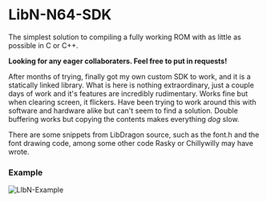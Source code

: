 # LibN-N64-SDK
The simplest solution to compiling a fully working ROM with as little as possible in C or C++.

**Looking for any eager collaboraters. Feel free to put in requests!** 

After months of trying, finally got my own custom SDK to work, and it is a statically linked library. 
What is here is nothing extraordinary, just a couple days of work and it's features are incredibly rudimentary.  Works fine but when clearing screen, it flickers. Have been trying to work around this with software and hardware alike but can't seem to find a solution. Double buffering works but copying the contents makes everything *dog* slow. 

There are some snippets from LibDragon source, such as the font.h and the font drawing code, among some other code Rasky or Chillywilly may have wrote.
### Example
![LIbN-Example](https://user-images.githubusercontent.com/31579132/151407977-710cf39f-4cd8-4797-a189-cba1f2d7c9fe.png)

